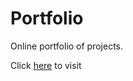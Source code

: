 # Portfolio
Online portfolio of projects.

Click [here](https://aadityajoshi151.github.io/ "here") to visit
